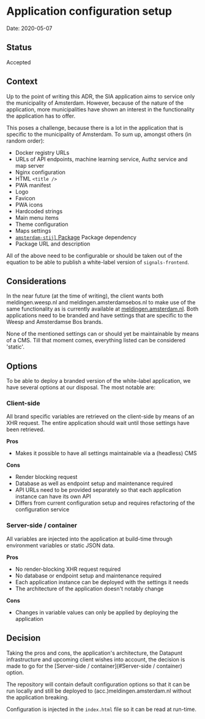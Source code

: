 # Application configuration setup

Date: 2020-05-07

## Status

Accepted

## Context

Up to the point of writing this ADR, the SIA application aims to service only the municipality of Amsterdam. However, because of the nature of the application, more municipalities have shown an interest in the functionality the application has to offer.

This poses a challenge, because there is a lot in the application that is specific to the municipality of Amsterdam. To sum up, amongst others (in random order):

- Docker registry URLs
- URLs of API endpoints, machine learning service, Authz service and map server
- Nginx configuration
- HTML `<title />`
- PWA manifest
- Logo
- Favicon
- PWA icons
- Hardcoded strings
- Main menu items
- Theme configuration
- Maps settings
- [`amsterdam-stijl` Package](https://www.npmjs.com/package/amsterdam-stijl) Package dependency
- Package URL and description

All of the above need to be configurable or should be taken out of the equation to be able to publish a white-label version of `signals-frontend`.

## Considerations

In the near future (at the time of writing), the client wants both meldingen.weesp.nl and meldingen.amsterdamsebos.nl to make use of the same functionality as is currently available at [meldingen.amsterdam.nl](https://meldingen.amsterdam.nl). Both applications need to be branded and have settings that are specific to the Weesp and Amsterdamse Bos brands.

None of the mentioned settings can or should yet be maintainable by means of a CMS. Till that moment comes, everything listed can be considered 'static'.

## Options

To be able to deploy a branded version of the white-label application, we have several options at our disposal. The most notable are:

### Client-side

All brand specific variables are retrieved on the client-side by means of an XHR request. The entire application should wait until those settings have been retrieved.

**Pros**

- Makes it possible to have all settings maintainable via a (headless) CMS

**Cons**

- Render blocking request
- Database as well as endpoint setup and maintenance required
- API URLs need to be provided separately so that each application instance can have its own API
- Differs from current configuration setup and requires refactoring of the configuration service

### Server-side / container

All variables are injected into the application at build-time through environment variables or static JSON data.

**Pros**

- No render-blocking XHR request required
- No database or endpoint setup and maintenance required
- Each application instance can be deployed with the settings it needs
- The architecture of the application doesn't notably change

**Cons**

- Changes in variable values can only be applied by deploying the application

## Decision

Taking the pros and cons, the application's architecture, the Datapunt infrastructure and upcoming client wishes into account, the decision is made to go for the [Server-side / container](#Server-side / container) option.

The repository will contain default configuration options so that it can be run locally and still be deployed to (acc.)meldingen.amsterdam.nl without the application breaking.

Configuration is injected in the `index.html` file so it can be read at run-time.
